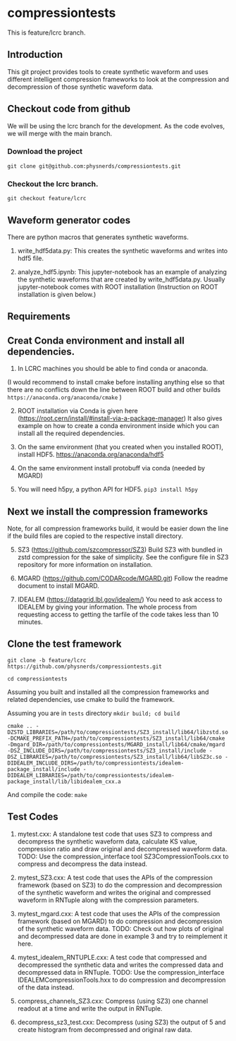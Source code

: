 # compressiontests
 This is feature/lcrc branch.

## Introduction
This git project provides tools to create synthetic waveform and uses different intelligent compression frameworks to look at the compression and decompression of those synthetic waveform data. 

## Checkout code from github
We will be using the lcrc branch for the development. As the code evolves, we will merge with the main branch.

### Download the project
```git clone git@github.com:physnerds/compressiontests.git```

### Checkout the lcrc branch.
```git checkout feature/lcrc```

## Waveform generator codes
There are python macros that generates synthetic waveforms.
1. write_hdf5data.py: This creates the synthetic waveforms and writes into hdf5 file.

2. analyze_hdf5.ipynb: This jupyter-notebook has an example of analyzing the synthetic waveforms that are created by write_hdf5data.py. 
Usually jupyter-notebook comes with ROOT installation (Instruction on ROOT installation is given below.)


## Requirements

## Creat Conda environment and install all dependencies.

1. In LCRC machines you should be able to find conda or anaconda. 

(I would recommend to install cmake before installing anything else so that there are no conflicts down the line between ROOT build and other builds 
```https://anaconda.org/anaconda/cmake```
)

2. ROOT installation via Conda is given here (https://root.cern/install/#install-via-a-package-manager)
It also gives example on how to create a conda environment inside which you can install all the required dependencies. 

3. On the same environment (that you created when you installed ROOT), install HDF5.
https://anaconda.org/anaconda/hdf5

4. On the same environment install protobuff via conda (needed by MGARD)


5. You will need h5py, a python API for HDF5.
```pip3 install h5py```

## Next we install the compression frameworks

Note, for all compression frameworks build, it would be easier down the line if the build files are copied to the respective install directory. 

5. SZ3 (https://github.com/szcompressor/SZ3)
   Build SZ3 with bundled in zstd compression for the sake of simplicity. See the configure file in SZ3 repository for more information on installation.

6. MGARD (https://github.com/CODARcode/MGARD.git) 
   Follow the readme document to install MGARD. 

7. IDEALEM (https://datagrid.lbl.gov/idealem/)
   You need to ask access to IDEALEM by giving your information. The whole process from requesting access to getting the tarfile of the code takes less than 10 minutes.

## Clone the test framework

```git clone -b feature/lcrc https://github.com/physnerds/compressiontests.git```

```cd compressiontests```

 Assuming you built and installed all the compression frameworks  and related dependencies, use cmake to build the framework.

Assuming you are in ```tests``` directory
```mkdir build; cd build```

```cmake .. -DZSTD_LIBRARIES=/path/to/compressiontests/SZ3_install/lib64/libzstd.so -DCMAKE_PREFIX_PATH=/path/to/compressiontests/SZ3_install/lib64/cmake -Dmgard_DIR=/path/to/compressiontests/MGARD_install/lib64/cmake/mgard -DSZ_INCLUDE_DIRS=/path/to/compressiontests/SZ3_install/include -DSZ_LIBRARIES=/path/to/compressiontests/SZ3_install/lib64/libSZ3c.so -DIDEALEM_INCLUDE_DIRS=/path/to/compressiontests/idealem-package_install/include -DIDEALEM_LIBRARIES=/path/to/compressiontests/idealem-package_install/lib/libidealem_cxx.a```

And compile the code:
```make```

## Test Codes


1. mytest.cxx: A standalone test code that uses SZ3 to compress and decompress the synthetic waveform data, calculate KS value, compression ratio and draw original and decompressed waveform data. 
TODO: Use the compression_interface tool SZ3CompressionTools.cxx to compress and decompress the data instead.

3. mytest_SZ3.cxx: A test code that uses the APIs of the compression framework (based on SZ3) to do the compression and decompression of the synthetic waveform and writes the original and compressed waveform in RNTuple along with the compression parameters.

3. mytest_mgard.cxx: A test code that uses the APIs of the compression framework (based on MGARD) to do compression and decompression of the synthetic waveform data. 
TODO: Check out how plots of original and decompressed data are done in example 3 and try to reimplement it here.

4. mytest_idealem_RNTUPLE.cxx: A test code that compressed and decompressed the synthetic data and writes the compressed data and decompressed data in RNTuple. 
TODO: Use the compression_interface IDEALEMCompressionTools.hxx to do compression and decompression of the data instead.

5. compress_channels_SZ3.cxx: Compress (using SZ3) one channel readout at a time and write the output in RNTuple.

6. decompress_sz3_test.cxx: Decompress (using SZ3) the output of 5 and create histogram from decompressed and original raw data.








